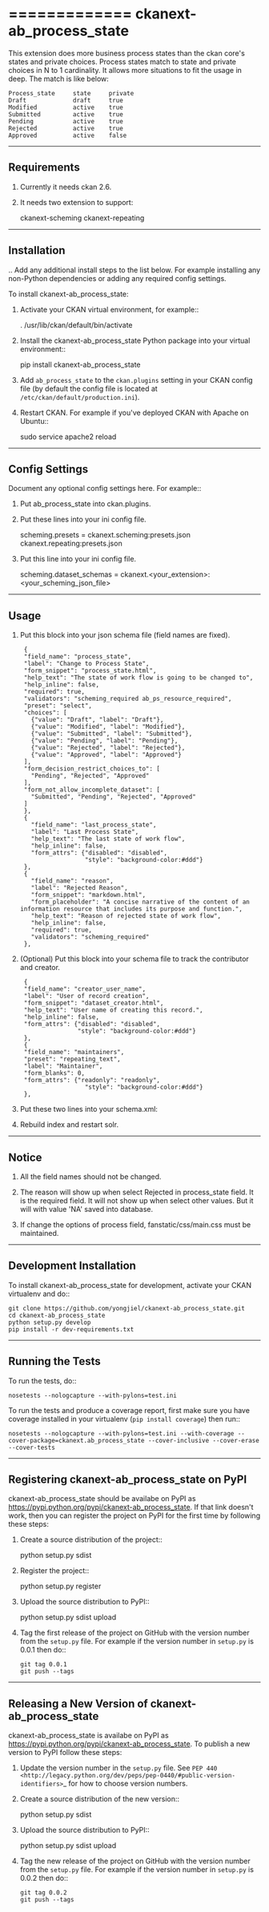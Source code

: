 =============
ckanext-ab_process_state
=============

This extension does more business process states than the ckan core's states and
private choices. Process states match to state and private choices in N to 1 cardinality.
It allows more situations to fit the usage in deep. The match is like below:

    Process_state     state     private
    Draft             draft     true
    Modified          active    true
    Submitted         active    true
    Pending           active    true
    Rejected          active    true
    Approved          active    false


------------
Requirements
------------

1. Currently it needs ckan 2.6.

2. It needs two extension to support:
    
    ckanext-scheming
    ckanext-repeating



------------
Installation
------------

.. Add any additional install steps to the list below.
   For example installing any non-Python dependencies or adding any required
   config settings.

To install ckanext-ab_process_state:

1. Activate your CKAN virtual environment, for example::

     . /usr/lib/ckan/default/bin/activate

2. Install the ckanext-ab_process_state Python package into your virtual environment::

     pip install ckanext-ab_process_state

3. Add ``ab_process_state`` to the ``ckan.plugins`` setting in your CKAN
   config file (by default the config file is located at
   ``/etc/ckan/default/production.ini``).

4. Restart CKAN. For example if you've deployed CKAN with Apache on Ubuntu::

     sudo service apache2 reload


---------------
Config Settings
---------------

Document any optional config settings here. For example::

1. Put ab_process_state into ckan.plugins.

2. Put these lines into your ini config file.
   
   scheming.presets = ckanext.scheming:presets.json
                   ckanext.repeating:presets.json

3. Put this line into your ini config file.

   scheming.dataset_schemas =  ckanext.<your_extension>:<your_scheming_json_file>


------
Usage
------

1. Put this block into your json schema file (field names are fixed).

        {
        "field_name": "process_state",
        "label": "Change to Process State",
        "form_snippet": "process_state.html",
        "help_text": "The state of work flow is going to be changed to",
        "help_inline": false,
        "required": true,
        "validators": "scheming_required ab_ps_resource_required",
        "preset": "select",
        "choices": [
          {"value": "Draft", "label": "Draft"},
          {"value": "Modified", "label": "Modified"},
          {"value": "Submitted", "label": "Submitted"},
          {"value": "Pending", "label": "Pending"},
          {"value": "Rejected", "label": "Rejected"},
          {"value": "Approved", "label": "Approved"}
        ],
        "form_decision_restrict_choices_to": [
          "Pending", "Rejected", "Approved"
        ],
        "form_not_allow_incomplete_dataset": [
          "Submitted", "Pending", "Rejected", "Approved"
        ]
        },
        {
          "field_name": "last_process_state",
          "label": "Last Process State",
          "help_text": "The last state of work flow",
          "help_inline": false,
          "form_attrs": {"disabled": "disabled",
                         "style": "background-color:#ddd"}
        },
        {
          "field_name": "reason",
          "label": "Rejected Reason",
          "form_snippet": "markdown.html",
          "form_placeholder": "A concise narrative of the content of an information resource that includes its purpose and function.",
          "help_text": "Reason of rejected state of work flow",
          "help_inline": false,
          "required": true,
          "validators": "scheming_required" 
        },

2. (Optional) Put this block into your schema file to track the contributor and creator.
   
        {
        "field_name": "creator_user_name",
        "label": "User of record creation",
        "form_snippet": "dataset_creator.html",
        "help_text": "User name of creating this record.",
        "help_inline": false,
        "form_attrs": {"disabled": "disabled",
                       "style": "background-color:#ddd"}
        },
        {
        "field_name": "maintainers",
        "preset": "repeating_text",
        "label": "Maintainer",
        "form_blanks": 0,
        "form_attrs": {"readonly": "readonly",
                         "style": "background-color:#ddd"}
        },

3. Put these two lines into your schema.xml:
    
    <field name="process_state" type="string" indexed="true" stored="true" omitNorms="true" />
    <copyField source="process_state" dest="text"/>

4. Rebuild index and restart solr.


--------
Notice
--------

1. All the field names should not be changed.

2. The reason will show up when select Rejected in process_state field. It is the required field. 
It will not show up when select other values. But it will with value 'NA' saved into database.

3. If change the options of process field, fanstatic/css/main.css must be maintained.

------------------------
Development Installation
------------------------

To install ckanext-ab_process_state for development, activate your CKAN virtualenv and
do::

    git clone https://github.com/yongjiel/ckanext-ab_process_state.git
    cd ckanext-ab_process_state
    python setup.py develop
    pip install -r dev-requirements.txt


-----------------
Running the Tests
-----------------

To run the tests, do::

    nosetests --nologcapture --with-pylons=test.ini

To run the tests and produce a coverage report, first make sure you have
coverage installed in your virtualenv (``pip install coverage``) then run::

    nosetests --nologcapture --with-pylons=test.ini --with-coverage --cover-package=ckanext.ab_process_state --cover-inclusive --cover-erase --cover-tests


---------------------------------
Registering ckanext-ab_process_state on PyPI
---------------------------------

ckanext-ab_process_state should be availabe on PyPI as
https://pypi.python.org/pypi/ckanext-ab_process_state. If that link doesn't work, then
you can register the project on PyPI for the first time by following these
steps:

1. Create a source distribution of the project::

     python setup.py sdist

2. Register the project::

     python setup.py register

3. Upload the source distribution to PyPI::

     python setup.py sdist upload

4. Tag the first release of the project on GitHub with the version number from
   the ``setup.py`` file. For example if the version number in ``setup.py`` is
   0.0.1 then do::

       git tag 0.0.1
       git push --tags


----------------------------------------
Releasing a New Version of ckanext-ab_process_state
----------------------------------------

ckanext-ab_process_state is availabe on PyPI as https://pypi.python.org/pypi/ckanext-ab_process_state.
To publish a new version to PyPI follow these steps:

1. Update the version number in the ``setup.py`` file.
   See `PEP 440 <http://legacy.python.org/dev/peps/pep-0440/#public-version-identifiers>`_
   for how to choose version numbers.

2. Create a source distribution of the new version::

     python setup.py sdist

3. Upload the source distribution to PyPI::

     python setup.py sdist upload

4. Tag the new release of the project on GitHub with the version number from
   the ``setup.py`` file. For example if the version number in ``setup.py`` is
   0.0.2 then do::

       git tag 0.0.2
       git push --tags
